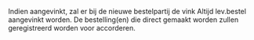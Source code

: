 Indien aangevinkt, zal er bij de nieuwe bestelpartij de vink Altijd lev.bestel aangevinkt worden. De bestelling(en) die direct gemaakt worden zullen geregistreerd worden voor accorderen.